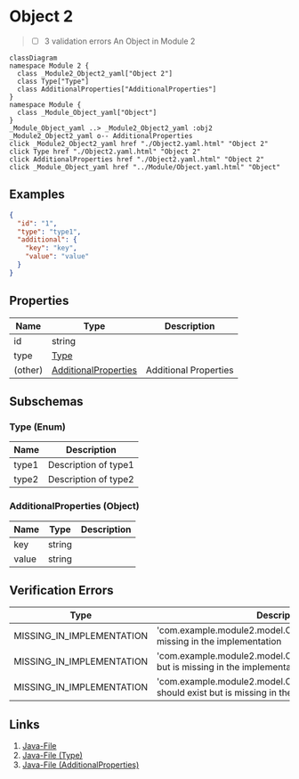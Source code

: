 # Object 2
> - [ ] 3 validation errors
An Object in Module 2
```mermaid
classDiagram
namespace Module 2 {
  class _Module2_Object2_yaml["Object 2"]
  class Type["Type"]
  class AdditionalProperties["AdditionalProperties"]
}
namespace Module {
  class _Module_Object_yaml["Object"]
}
_Module_Object_yaml ..> _Module2_Object2_yaml :obj2
_Module2_Object2_yaml o-- AdditionalProperties 
click _Module2_Object2_yaml href "./Object2.yaml.html" "Object 2"
click Type href "./Object2.yaml.html" "Object 2"
click AdditionalProperties href "./Object2.yaml.html" "Object 2"
click _Module_Object_yaml href "../Module/Object.yaml.html" "Object"
```

## Examples
```json
{
  "id": "1",
  "type": "type1",
  "additional": {
    "key": "key",
    "value": "value"
  }
}
```



## Properties
| Name | Type | Description |
|------|------|-------------|
| id | string |  |
| type | [Type](#Type) |  |
| (other) | [AdditionalProperties](#AdditionalProperties) | Additional Properties |

## Subschemas
### Type (Enum)



| Name | Description |
|------|-------------|
| type1 | Description of type1 |
| type2 | Description of type2 |

### AdditionalProperties (Object)




| Name | Type | Description |
|------|------|-------------|
| key | string |  |
| value | string |  |

## Verification Errors
| Type | Description |
|------|-------------|
| MISSING_IN_IMPLEMENTATION | &#x27;com.example.module2.model.Object2&#x27; should exist but is missing in the implementation |
| MISSING_IN_IMPLEMENTATION | &#x27;com.example.module2.model.Object2Type&#x27; should exist but is missing in the implementation |
| MISSING_IN_IMPLEMENTATION | &#x27;com.example.module2.model.Object2AdditionalProperties&#x27; should exist but is missing in the implementation |

## Links
1. [Java-File](./java/Object2.java)
1. [Java-File (Type)](./java/Object2Type.java)
1. [Java-File (AdditionalProperties)](./java/Object2AdditionalProperties.java)
